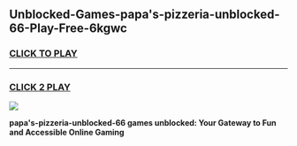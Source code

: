 
## Unblocked-Games-papa's-pizzeria-unblocked-66-Play-Free-6kgwc
<h3>
<a href="https://premium76.site?title=papa's-pizzeria-unblocked-66&ref=18A">CLICK TO PLAY</a></h3>
<hr>

<h3>
<a href="https://premium76.site?title=papa's-pizzeria-unblocked-66&ref=18A">CLICK 2 PLAY</a>
  
</h3>

<a href="https://premium76.site?title=papa's-pizzeria-unblocked-66&ref=18A"><img src="https://clearcache.store/games.png"></a>


**papa's-pizzeria-unblocked-66 games unblocked: Your Gateway to Fun and Accessible Online Gaming**
